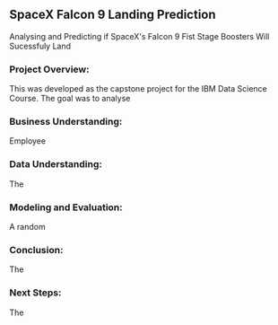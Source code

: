 ## SpaceX Falcon 9 Landing Prediction
Analysing and Predicting if SpaceX's Falcon 9 Fist Stage Boosters Will Sucessfuly Land


### Project Overview:

This was developed as the capstone project for the IBM Data Science Course. The goal was to analyse

### Business Understanding:

Employee 

### Data Understanding:

The 

### Modeling and Evaluation:

A random 

### Conclusion:

The 

### Next Steps:

The 
